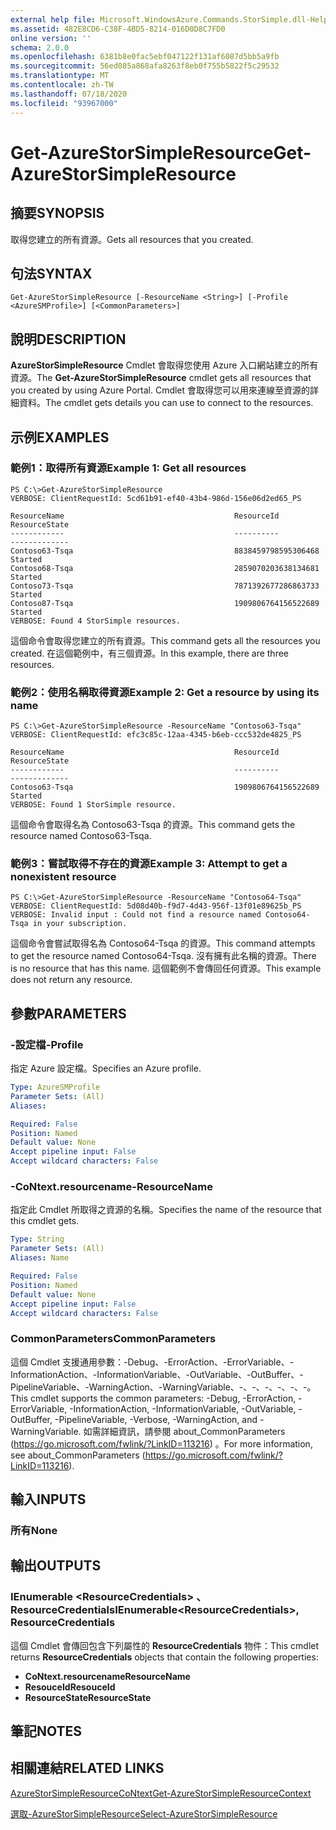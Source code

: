 ```yaml
---
external help file: Microsoft.WindowsAzure.Commands.StorSimple.dll-Help.xml
ms.assetid: 482E8CD6-C38F-4BD5-8214-016D0D8C7FD0
online version: ''
schema: 2.0.0
ms.openlocfilehash: 6381b8e0fac5ebf047122f131af6087d5bb5a9fb
ms.sourcegitcommit: 56ed085a868afa8263f8eb0f755b5822f5c29532
ms.translationtype: MT
ms.contentlocale: zh-TW
ms.lasthandoff: 07/18/2020
ms.locfileid: "93967000"
---
```

# <span data-ttu-id="e242d-101">Get-AzureStorSimpleResource</span><span class="sxs-lookup"><span data-stu-id="e242d-101">Get-AzureStorSimpleResource</span></span>

## <span data-ttu-id="e242d-102">摘要</span><span class="sxs-lookup"><span data-stu-id="e242d-102">SYNOPSIS</span></span>
<span data-ttu-id="e242d-103">取得您建立的所有資源。</span><span class="sxs-lookup"><span data-stu-id="e242d-103">Gets all resources that you created.</span></span>

## <span data-ttu-id="e242d-104">句法</span><span class="sxs-lookup"><span data-stu-id="e242d-104">SYNTAX</span></span>

```
Get-AzureStorSimpleResource [-ResourceName <String>] [-Profile <AzureSMProfile>] [<CommonParameters>]
```

## <span data-ttu-id="e242d-105">說明</span><span class="sxs-lookup"><span data-stu-id="e242d-105">DESCRIPTION</span></span>
<span data-ttu-id="e242d-106">**AzureStorSimpleResource** Cmdlet 會取得您使用 Azure 入口網站建立的所有資源。</span><span class="sxs-lookup"><span data-stu-id="e242d-106">The **Get-AzureStorSimpleResource** cmdlet gets all resources that you created by using Azure Portal.</span></span>
<span data-ttu-id="e242d-107">Cmdlet 會取得您可以用來連線至資源的詳細資料。</span><span class="sxs-lookup"><span data-stu-id="e242d-107">The cmdlet gets details you can use to connect to the resources.</span></span>

## <span data-ttu-id="e242d-108">示例</span><span class="sxs-lookup"><span data-stu-id="e242d-108">EXAMPLES</span></span>

### <span data-ttu-id="e242d-109">範例1：取得所有資源</span><span class="sxs-lookup"><span data-stu-id="e242d-109">Example 1: Get all resources</span></span>
```
PS C:\>Get-AzureStorSimpleResource
VERBOSE: ClientRequestId: 5cd61b91-ef40-43b4-986d-156e06d2ed65_PS

ResourceName                                      ResourceId           ResourceState
------------                                      ----------           -------------
Contoso63-Tsqa                                    8838459798595306468  Started
Contoso68-Tsqa                                    2859070203638134681  Started
Contoso73-Tsqa                                    7871392677286863733  Started
Contoso87-Tsqa                                    1909806764156522689  Started
VERBOSE: Found 4 StorSimple resources.
```

<span data-ttu-id="e242d-110">這個命令會取得您建立的所有資源。</span><span class="sxs-lookup"><span data-stu-id="e242d-110">This command gets all the resources you created.</span></span>
<span data-ttu-id="e242d-111">在這個範例中，有三個資源。</span><span class="sxs-lookup"><span data-stu-id="e242d-111">In this example, there are three resources.</span></span>

### <span data-ttu-id="e242d-112">範例2：使用名稱取得資源</span><span class="sxs-lookup"><span data-stu-id="e242d-112">Example 2: Get a resource by using its name</span></span>
```
PS C:\>Get-AzureStorSimpleResource -ResourceName "Contoso63-Tsqa"
VERBOSE: ClientRequestId: efc3c85c-12aa-4345-b6eb-ccc532de4825_PS

ResourceName                                      ResourceId           ResourceState
------------                                      ----------           -------------
Contoso63-Tsqa                                    1909806764156522689  Started
VERBOSE: Found 1 StorSimple resource.
```

<span data-ttu-id="e242d-113">這個命令會取得名為 Contoso63-Tsqa 的資源。</span><span class="sxs-lookup"><span data-stu-id="e242d-113">This command gets the resource named Contoso63-Tsqa.</span></span>

### <span data-ttu-id="e242d-114">範例3：嘗試取得不存在的資源</span><span class="sxs-lookup"><span data-stu-id="e242d-114">Example 3: Attempt to get a nonexistent resource</span></span>
```
PS C:\>Get-AzureStorSimpleResource -ResourceName "Contoso64-Tsqa"
VERBOSE: ClientRequestId: 5d08d40b-f9d7-4d43-956f-13f01e89625b_PS
VERBOSE: Invalid input : Could not find a resource named Contoso64-Tsqa in your subscription.
```

<span data-ttu-id="e242d-115">這個命令會嘗試取得名為 Contoso64-Tsqa 的資源。</span><span class="sxs-lookup"><span data-stu-id="e242d-115">This command attempts to get the resource named Contoso64-Tsqa.</span></span>
<span data-ttu-id="e242d-116">沒有擁有此名稱的資源。</span><span class="sxs-lookup"><span data-stu-id="e242d-116">There is no resource that has this name.</span></span>
<span data-ttu-id="e242d-117">這個範例不會傳回任何資源。</span><span class="sxs-lookup"><span data-stu-id="e242d-117">This example does not return any resource.</span></span>

## <span data-ttu-id="e242d-118">參數</span><span class="sxs-lookup"><span data-stu-id="e242d-118">PARAMETERS</span></span>

### <span data-ttu-id="e242d-119">-設定檔</span><span class="sxs-lookup"><span data-stu-id="e242d-119">-Profile</span></span>
<span data-ttu-id="e242d-120">指定 Azure 設定檔。</span><span class="sxs-lookup"><span data-stu-id="e242d-120">Specifies an Azure profile.</span></span>

```yaml
Type: AzureSMProfile
Parameter Sets: (All)
Aliases: 

Required: False
Position: Named
Default value: None
Accept pipeline input: False
Accept wildcard characters: False
```

### <span data-ttu-id="e242d-121">-CoNtext.resourcename</span><span class="sxs-lookup"><span data-stu-id="e242d-121">-ResourceName</span></span>
<span data-ttu-id="e242d-122">指定此 Cmdlet 所取得之資源的名稱。</span><span class="sxs-lookup"><span data-stu-id="e242d-122">Specifies the name of the resource that this cmdlet gets.</span></span>

```yaml
Type: String
Parameter Sets: (All)
Aliases: Name

Required: False
Position: Named
Default value: None
Accept pipeline input: False
Accept wildcard characters: False
```

### <span data-ttu-id="e242d-123">CommonParameters</span><span class="sxs-lookup"><span data-stu-id="e242d-123">CommonParameters</span></span>
<span data-ttu-id="e242d-124">這個 Cmdlet 支援通用參數：-Debug、-ErrorAction、-ErrorVariable、-InformationAction、-InformationVariable、-OutVariable、-OutBuffer、-PipelineVariable、-WarningAction、-WarningVariable、-、-、-、-、-、-。</span><span class="sxs-lookup"><span data-stu-id="e242d-124">This cmdlet supports the common parameters: -Debug, -ErrorAction, -ErrorVariable, -InformationAction, -InformationVariable, -OutVariable, -OutBuffer, -PipelineVariable, -Verbose, -WarningAction, and -WarningVariable.</span></span> <span data-ttu-id="e242d-125">如需詳細資訊，請參閱 about_CommonParameters (https://go.microsoft.com/fwlink/?LinkID=113216) 。</span><span class="sxs-lookup"><span data-stu-id="e242d-125">For more information, see about_CommonParameters (https://go.microsoft.com/fwlink/?LinkID=113216).</span></span>

## <span data-ttu-id="e242d-126">輸入</span><span class="sxs-lookup"><span data-stu-id="e242d-126">INPUTS</span></span>

### <span data-ttu-id="e242d-127">所有</span><span class="sxs-lookup"><span data-stu-id="e242d-127">None</span></span>

## <span data-ttu-id="e242d-128">輸出</span><span class="sxs-lookup"><span data-stu-id="e242d-128">OUTPUTS</span></span>

### <span data-ttu-id="e242d-129">IEnumerable \<ResourceCredentials\> 、ResourceCredentials</span><span class="sxs-lookup"><span data-stu-id="e242d-129">IEnumerable\<ResourceCredentials\>, ResourceCredentials</span></span>
<span data-ttu-id="e242d-130">這個 Cmdlet 會傳回包含下列屬性的 **ResourceCredentials** 物件：</span><span class="sxs-lookup"><span data-stu-id="e242d-130">This cmdlet returns **ResourceCredentials** objects that contain the following properties:</span></span> 

- <span data-ttu-id="e242d-131">**CoNtext.resourcename**</span><span class="sxs-lookup"><span data-stu-id="e242d-131">**ResourceName**</span></span>
- <span data-ttu-id="e242d-132">**ResouceId**</span><span class="sxs-lookup"><span data-stu-id="e242d-132">**ResouceId**</span></span>
- <span data-ttu-id="e242d-133">**ResourceState**</span><span class="sxs-lookup"><span data-stu-id="e242d-133">**ResourceState**</span></span>

## <span data-ttu-id="e242d-134">筆記</span><span class="sxs-lookup"><span data-stu-id="e242d-134">NOTES</span></span>

## <span data-ttu-id="e242d-135">相關連結</span><span class="sxs-lookup"><span data-stu-id="e242d-135">RELATED LINKS</span></span>

[<span data-ttu-id="e242d-136">AzureStorSimpleResourceCoNtext</span><span class="sxs-lookup"><span data-stu-id="e242d-136">Get-AzureStorSimpleResourceContext</span></span>](./Get-AzureStorSimpleResourceContext.md)

[<span data-ttu-id="e242d-137">選取-AzureStorSimpleResource</span><span class="sxs-lookup"><span data-stu-id="e242d-137">Select-AzureStorSimpleResource</span></span>](./Select-AzureStorSimpleResource.md)


